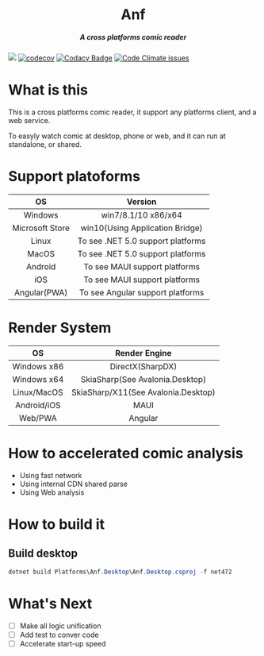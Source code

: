 <div align='center' >
<h1>Anf</h1>
</div>

<div align='center' >
	<h5>A cross platforms comic reader</h5>
</div>

[![](https://img.shields.io/appveyor/build/Cricle/Anf)](https://github.com/Cricle/Anf)
[![codecov](https://codecov.io/gh/Cricle/Anf/branch/dev/graph/badge.svg?token=XMIT1MFLDZ)](https://codecov.io/gh/Cricle/Anf)
[![Codacy Badge](https://app.codacy.com/project/badge/Grade/a2248df890a242b081e6719bb795f6c6)](https://www.codacy.com?utm_source=github.com&amp;utm_medium=referral&amp;utm_content=Cricle/Anf&amp;utm_campaign=Badge_Grade)
[![Code Climate issues](https://img.shields.io/codeclimate/issues/Cricle/Anf)](https://github.com/Cricle/Anf)

# What is this

This is a cross platforms comic reader, it support any platforms client, and a web service.

To easyly watch comic at desktop, phone or web, and it can run at standalone, or shared.

# Support platoforms

|OS|Version|
|:-:|:-:|
|Windows|win7/8.1/10 x86/x64|
|Microsoft Store|win10(Using Application Bridge)|
|Linux|To see .NET 5.0 support platforms|
|MacOS|To see .NET 5.0 support platforms|
|Android|To see MAUI support platforms|
|iOS|To see MAUI support platforms|
|Angular(PWA)|To see Angular support platforms|

# Render System

|OS|Render Engine|
|:-:|:-:|
|Windows x86|DirectX(SharpDX)|
|Windows x64|SkiaSharp(See Avalonia.Desktop)|
|Linux/MacOS|SkiaSharp/X11(See Avalonia.Desktop)|
|Android/iOS|MAUI|
|Web/PWA|Angular|

# How to accelerated comic analysis

- Using fast network
- Using internal CDN shared parse
- Using Web analysis

# How to build it

## Build desktop

```powershell
dotnet build Platforms\Anf.Desktop\Anf.Desktop.csproj -f net472
```

# What's Next

- [ ] Make all logic unification
- [ ] Add test to conver code
- [ ] Accelerate start-up speed
